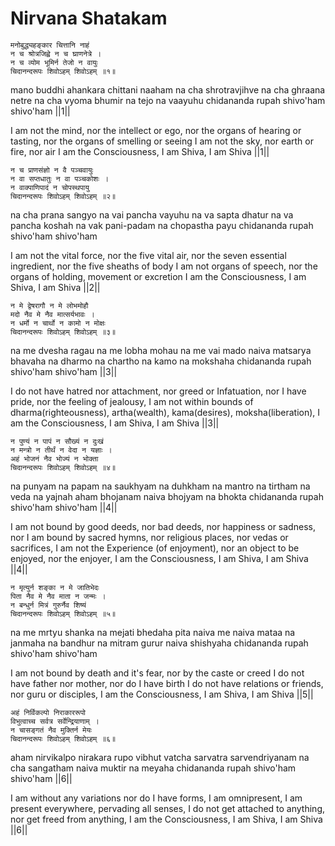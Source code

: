 # Nirvana Shatakam

```
मनोबुद्ध्यहङ्कार चित्तानि नाहं
न च श्रोत्रजिह्वे न च घ्राणनेत्रे ।
न च व्योम भूमिर्न तेजो न वायुः
चिदानन्दरूपः शिवोऽहम् शिवोऽहम् ॥१॥
```
mano buddhi ahankara chittani naaham
na cha shrotravjihve na cha ghraana netre
na cha vyoma bhumir na tejo na vaayuhu
chidananda rupah shivo'ham shivo'ham ||1||

I am not the mind, nor the intellect or ego,
 nor the organs of hearing or tasting,
nor the organs of smelling or seeing
I am not the sky, nor earth or fire, nor air
I am the Consciousness, I am Shiva, I am Shiva ||1||

```
न च प्राणसंज्ञो न वै पञ्चवायुः
न वा सप्तधातुः न वा पञ्चकोशः ।
न वाक्पाणिपादं न चोपस्थपायु
चिदानन्दरूपः शिवोऽहम् शिवोऽहम् ॥२॥
```

na cha prana sangyo na vai pancha vayuhu
na va sapta dhatur na va pancha koshah
na vak pani-padam na chopastha payu
chidananda rupah shivo'ham shivo'ham

I am not the vital force, nor the five vital air,
nor the seven essential ingredient, nor the five sheaths of body
I am not organs of speech, nor the organs of holding, movement or excretion
I am the Consciousness, I am Shiva, I am Shiva ||2||

```
न मे द्वेषरागौ न मे लोभमोहौ
मदो नैव मे नैव मात्सर्यभावः ।
न धर्मो न चार्थो न कामो न मोक्षः
चिदानन्दरूपः शिवोऽहम् शिवोऽहम् ॥३॥
```
na me dvesha ragau na me lobha mohau
na me vai mado naiva matsarya bhavaha
na dharmo na chartho na kamo na mokshaha
chidananda rupah shivo'ham shivo'ham ||3||

I do not have hatred nor attachment, nor greed or Infatuation,
nor I have pride, nor the feeling of jealousy,
I am not within bounds of dharma(righteousness), artha(wealth),
kama(desires), moksha(liberation),
I am the Consciousness, I am Shiva, I am Shiva ||3||

```
न पुण्यं न पापं न सौख्यं न दुःखं
न मन्त्रो न तीर्थं न वेदा न यज्ञाः ।
अहं भोजनं नैव भोज्यं न भोक्ता
चिदानन्दरूपः शिवोऽहम् शिवोऽहम् ॥४॥
```

na punyam na papam na saukhyam na duhkham
na mantro na tirtham na veda na yajnah
aham bhojanam naiva bhojyam na bhokta
chidananda rupah shivo'ham shivo'ham ||4||

I am not bound by good deeds, nor bad deeds, nor happiness or sadness,
nor I am bound by sacred hymns, nor religious places, nor vedas or sacrifices,
I am not the Experience (of enjoyment), nor an object to be enjoyed, nor the enjoyer,
I am the Consciousness, I am Shiva, I am Shiva ||4|| 

```
न मृत्युर्न शङ्का न मे जातिभेदः
पिता नैव मे नैव माता न जन्मः ।
न बन्धुर्न मित्रं गुरुर्नैव शिष्यं
चिदानन्दरूपः शिवोऽहम् शिवोऽहम् ॥५॥
```

na me mrtyu shanka na mejati bhedaha
pita naiva me naiva mataa na janmaha
na bandhur na mitram gurur naiva shishyaha
chidananda rupah shivo'ham shivo'ham

I am not bound  by death and it's fear, nor by the caste or creed
I do not have father nor mother, nor do I have birth
I do not have relations or friends, nor guru or disciples,
I am the Consciousness, I am Shiva, I am Shiva ||5||

```
अहं निर्विकल्पो निराकाररूपो
विभुत्वाच्च सर्वत्र सर्वेन्द्रियाणाम् ।
न चासङ्गतं नैव मुक्तिर्न मेयः
चिदानन्दरूपः शिवोऽहम् शिवोऽहम् ॥६॥
```

aham nirvikalpo nirakara rupo
vibhut vatcha sarvatra sarvendriyanam
na cha sangatham naiva muktir na meyaha
chidananda rupah shivo'ham shivo'ham ||6||

I am without any variations nor do I have forms,
I am omnipresent, I am present everywhere, pervading all senses,
I do not get attached to anything, nor get freed from anything,
I am the Consciousness, I am Shiva, I am Shiva ||6||
